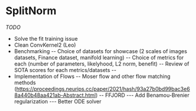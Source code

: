 # SplitNorm

*TODO*
- Solve the fit training issue
- Clean ConvKernel2 (Leo)
- Benchmarking
-- Choice of datasets for showcase (2 scales of images datasets, Finance dataset, manifold learning)
-- Choice of metrics for each (number of parameters, likelyhood, L2 norm, benefit)
-- Review  of SOTA scores for each metrics/datasets
--
- Implementation of Flows
-- Moser flow and other flow matching methods (https://proceedings.neurips.cc/paper/2021/hash/93a27b0bd99bac3e68a440b48aa421ab-Abstract.html)
-- FFJORD
--- Add Benamou-Brenier regularization
--- Better ODE solver
